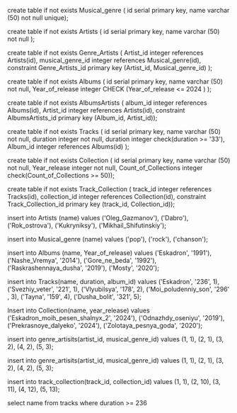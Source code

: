 create table if not exists Musical_genre (
id serial primary key,
name varchar (50) not null unique);

create table if not exists Artists (
id serial primary key,
name varchar (50) not null
);

create table if not exists Genre_Artists (
Artist_id integer references Artists(id),
musical_genre_id integer references Musical_genre(id),
constraint Genre_Artists_id primary key (Artist_id, Musical_genre_id)
);




create table if not exists Albums (
id serial primary key,
name varchar (50) not null,
Year_of_release integer CHECK (Year_of_release <= 2024 )
);

create table if not exists AlbumsArtists (
album_id integer references Albums(id),
Artist_id integer references Artists(id),
constraint AlbumsArtists_id primary key (Album_id, Artist_id));



create table if not exists Tracks (
id serial primary key,
name varchar (50) not null,
duration integer not null,
duration integer check(duration >= '33'),
Album_id integer references Albums(id)
);



create table if not exists Collection (
id serial primary key,
name varchar (50) not null,
Year_release integer not null,
Count_of_Collections integer check(Сount_of_Collections >= 50));

create table if not exists Track_Collection (
track_id integer references Tracks(id),
collection_id integer references Collection(id),
constraint Track_Collection_id primary key (track_id, Collection_id));

insert into Artists (name)
values 
('Oleg_Gazmanov'),
('Dabro'),
('Rok_ostrova'),
('Kukryniksy'),
('Mikhail_Shifutinskiy');

insert into Musical_genre (name)
values
('pop'),
('rock'),
('chanson');

insert into Albums (name, Year_of_release)
values
('Eskadron', '1991'),
('Nashe_Vremya', '2014'),
('Gore_ne_beda', '1992'),
('Raskrashennaya_dusha', '2019'),
('Mosty', '2020');

insert into Tracks(name, duration, album_id)
values
('Eskadron', '236', 1),
('Svezhiy_veter', '221', 1),
('Vlyubilsya', '178', 2),
('Moi_poludenniy_son', '296' , 3),
('Tayna', '159', 4),
('Dusha_bolit', '321', 5);

Insert into Collection(name, year_release)
values
('Eskadron_moih_pesen_shalnyx_2', '2024'),
('Odnazhdy_oseniyu', '2019'),
('Prekrasnoye_dalyeko', '2024'),
('Zolotaya_pesnya_goda', '2020');

insert into genre_artisits(artist_id, musical_genre_id)
values
(1, 1),
(2, 1),
(3, 2),
(4, 2),
(5, 3);




insert into genre_artisits(artist_id, musical_genre_id)
values
(1, 1),
(2, 1),
(3, 2),
(4, 2),
(5, 3);


insert into track_collection(track_id, collection_id)
values
(1, 1),
(2, 10),
(3, 11),
(4, 12),
(5, 13);


select name from tracks 
where duration >= 236


